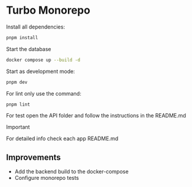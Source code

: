 # Turbo Monorepo

Install all dependencies:

```bash
pnpm install
```

Start the database
  
  ```bash
  docker compose up --build -d
  ```

Start as development mode:

```bash
pnpm dev
```

For lint only use the command:

```bash
pnpm lint
```

For test open the API folder and follow the instructions in the README.md

>[!IMPORTANT]
>For detailed info check each app README.md

## Improvements
- Add the backend build to the docker-compose
- Configure monorepo tests